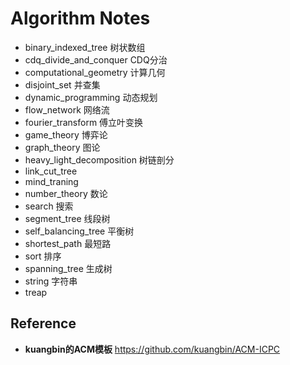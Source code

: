 # Algorithm Notes

- binary_indexed_tree 树状数组
- cdq_divide_and_conquer CDQ分治
- computational_geometry 计算几何
- disjoint_set 并查集
- dynamic_programming 动态规划
- flow_network 网络流
- fourier_transform 傅立叶变换
- game_theory 博弈论
- graph_theory 图论
- heavy_light_decomposition 树链剖分
- link_cut_tree
- mind_traning
- number_theory 数论
- search 搜索
- segment_tree 线段树
- self_balancing_tree 平衡树
- shortest_path 最短路
- sort 排序
- spanning_tree 生成树
- string 字符串
- treap

## Reference
- **kuangbin的ACM模板** https://github.com/kuangbin/ACM-ICPC
